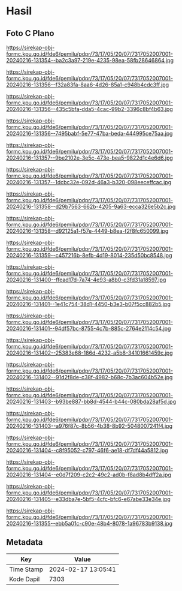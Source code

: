 # Hasil

## Foto C Plano

https://sirekap-obj-formc.kpu.go.id/fde6/pemilu/pdpr/73/17/05/20/07/7317052007001-20240216-131354--ba2c3a97-219e-4235-98ea-58fb28646864.jpg

https://sirekap-obj-formc.kpu.go.id/fde6/pemilu/pdpr/73/17/05/20/07/7317052007001-20240216-131356--f32a83fa-8aa6-4d26-85a1-c948b4cdc3ff.jpg

https://sirekap-obj-formc.kpu.go.id/fde6/pemilu/pdpr/73/17/05/20/07/7317052007001-20240216-131356--435c5bfa-dda5-4cac-99b2-3396c8bf4b63.jpg

https://sirekap-obj-formc.kpu.go.id/fde6/pemilu/pdpr/73/17/05/20/07/7317052007001-20240216-131356--7495babf-5e77-47ba-beda-444995ce75aa.jpg

https://sirekap-obj-formc.kpu.go.id/fde6/pemilu/pdpr/73/17/05/20/07/7317052007001-20240216-131357--9be2102e-3e5c-473e-bea5-9822d1c4e6d6.jpg

https://sirekap-obj-formc.kpu.go.id/fde6/pemilu/pdpr/73/17/05/20/07/7317052007001-20240216-131357--1dcbc32e-092d-46a3-b320-098eeceffcac.jpg

https://sirekap-obj-formc.kpu.go.id/fde6/pemilu/pdpr/73/17/05/20/07/7317052007001-20240216-131358--d29b7563-662b-4205-9a63-ecca326e5b2c.jpg

https://sirekap-obj-formc.kpu.go.id/fde6/pemilu/pdpr/73/17/05/20/07/7317052007001-20240216-131358--d92125a1-f57e-4449-b8ea-f2f8fc650099.jpg

https://sirekap-obj-formc.kpu.go.id/fde6/pemilu/pdpr/73/17/05/20/07/7317052007001-20240216-131359--c457216b-8efb-4d19-8014-235d50bc8548.jpg

https://sirekap-obj-formc.kpu.go.id/fde6/pemilu/pdpr/73/17/05/20/07/7317052007001-20240216-131400--ffead17d-7a74-4e93-a8b0-c3fd31a18597.jpg

https://sirekap-obj-formc.kpu.go.id/fde6/pemilu/pdpr/73/17/05/20/07/7317052007001-20240216-131401--1e41c754-38d1-4450-b3e3-b07f5cc882b5.jpg

https://sirekap-obj-formc.kpu.go.id/fde6/pemilu/pdpr/73/17/05/20/07/7317052007001-20240216-131401--94df57bc-8755-4c7b-885c-2764e2114c54.jpg

https://sirekap-obj-formc.kpu.go.id/fde6/pemilu/pdpr/73/17/05/20/07/7317052007001-20240216-131402--25383e68-186d-4232-a5b8-34101661459c.jpg

https://sirekap-obj-formc.kpu.go.id/fde6/pemilu/pdpr/73/17/05/20/07/7317052007001-20240216-131402--91d2f8de-c38f-4982-b68c-7b3ac604b52e.jpg

https://sirekap-obj-formc.kpu.go.id/fde6/pemilu/pdpr/73/17/05/20/07/7317052007001-20240216-131403--b93be887-bb8d-4544-b44c-080bda28af5d.jpg

https://sirekap-obj-formc.kpu.go.id/fde6/pemilu/pdpr/73/17/05/20/07/7317052007001-20240216-131403--a976f87c-8b56-4b38-8b92-5048007241f4.jpg

https://sirekap-obj-formc.kpu.go.id/fde6/pemilu/pdpr/73/17/05/20/07/7317052007001-20240216-131404--c8f95052-c797-46f6-ae18-df7df44a5812.jpg

https://sirekap-obj-formc.kpu.go.id/fde6/pemilu/pdpr/73/17/05/20/07/7317052007001-20240216-131404--e0d7f209-c2c2-49c2-ad0b-f8ad8b4dff2a.jpg

https://sirekap-obj-formc.kpu.go.id/fde6/pemilu/pdpr/73/17/05/20/07/7317052007001-20240216-131405--e33dba7e-5bf5-4cfc-bfc6-e67abe33e34e.jpg

https://sirekap-obj-formc.kpu.go.id/fde6/pemilu/pdpr/73/17/05/20/07/7317052007001-20240216-131355--ebb5a01c-c90e-48b4-8078-1a96783b9138.jpg


## Metadata

| Key        | Value               |
| ---------- | ------------------- |
| Time Stamp | 2024-02-17 13:05:41 |
| Kode Dapil | 7303                |




